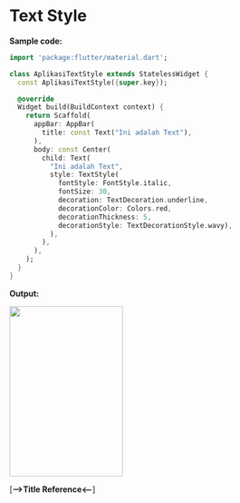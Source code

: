 # Text Style

__Sample code:__

```dart
import 'package:flutter/material.dart';

class AplikasiTextStyle extends StatelessWidget {
  const AplikasiTextStyle({super.key});

  @override
  Widget build(BuildContext context) {
    return Scaffold(
      appBar: AppBar(
        title: const Text("Ini adalah Text"),
      ),
      body: const Center(
        child: Text(
          "Ini adalah Text",
          style: TextStyle(
            fontStyle: FontStyle.italic,
            fontSize: 30,
            decoration: TextDecoration.underline,
            decorationColor: Colors.red,
            decorationThickness: 5,
            decorationStyle: TextDecorationStyle.wavy),
          ),
        ),
      ),
    );
  }
}

```

__Output:__

<img src="https://user-images.githubusercontent.com/88677064/188572985-7eaa03a9-911c-440a-9b0c-acdd65b0748b.png" width="200" height="300">


[__-->Title Reference<--__]
